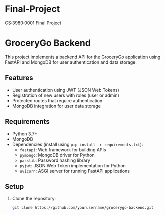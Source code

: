 # Final-Project
CS:3980:0001 Final Project

# GroceryGo Backend

This project implements a backend API for the GroceryGo application using FastAPI and MongoDB for user authentication and data storage.

## Features

- User authentication using JWT (JSON Web Tokens)
- Registration of new users with roles (user or admin)
- Protected routes that require authentication
- MongoDB integration for user data storage

## Requirements

- Python 3.7+
- MongoDB
- Dependencies (install using `pip install -r requirements.txt`):
  - `fastapi`: Web framework for building APIs
  - `pymongo`: MongoDB driver for Python
  - `passlib`: Password hashing library
  - `pyjwt`: JSON Web Token implementation for Python
  - `uvicorn`: ASGI server for running FastAPI applications

## Setup

1. Clone the repository:

   ```bash
   git clone https://github.com/yourusername/grocerygo-backend.git

